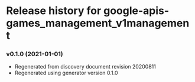 # Release history for google-apis-games_management_v1management

### v0.1.0 (2021-01-01)

* Regenerated from discovery document revision 20200811
* Regenerated using generator version 0.1.0

